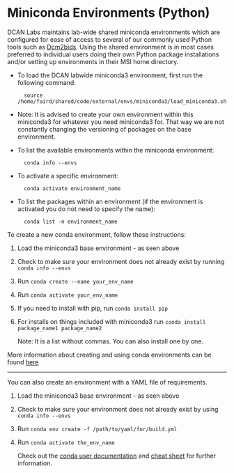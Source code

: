 # Miniconda Environments (Python)

DCAN Labs maintains lab-wide shared miniconda environments which are configured for ease of access to several of our commonly used Python tools such as [Dcm2bids](#9-dicom-to-bids-conversion-dcm2bids). Using the shared environment is in most cases preferred to individual users doing their own Python package installations and/or setting up environments in their MSI home directory.

* To load the DCAN labwide miniconda3 environment, first run the following command: 

        source /home/faird/shared/code/external/envs/miniconda3/load_miniconda3.sh 

* Note: It is advised to create your own environment within this miniconda3 for whatever you need miniconda3 for. That way we are not constantly changing the versioning of packages on the base environment. 
* To list the available environments within the miniconda environment:

        conda info --envs

* To activate a specific environment: 

        conda activate environment_name 

* To list the packages within an environment (if the environment is activated you do not need to specify the name):

        conda list -n environment_name

To create a new conda environment, follow these instructions:

1. Load the miniconda3 base environment - as seen above
2. Check to make sure your environment does not already exist by running `conda info --envs`
3. Run `conda create --name your_env_name`
4. Run `conda activate your_env_name`
5. If you need to install with pip, run `conda install pip` 
6. For installs on things included with miniconda3 run `conda install package_name1 package_name2`

    Note: It is a list without commas. You can also install one by one.

More information about creating and using conda environments can be found [here](https://dcan-labs-informational-guide.readthedocs.io/en/latest/vscode/#conda-environments)

** **

You can also create an environment with a YAML file of requirements.

1. Load the miniconda3 base environment - as seen above
2. Check to make sure your environment does not already exist by using `conda info --envs`
3. Run `conda env create -f /path/to/yaml/for/build.yml`
4. Run `conda activate the_env_name`

    Check out the [conda user documentation](https://docs.conda.io/projects/conda/en/stable/index.html) and [cheat sheet](https://docs.conda.io/projects/conda/en/stable/user-guide/cheatsheet.html) for further information.